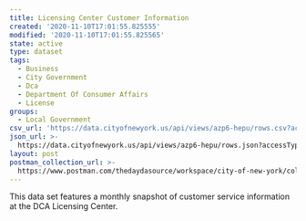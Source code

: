 ```yaml
---
title: Licensing Center Customer Information
created: '2020-11-10T17:01:55.825555'
modified: '2020-11-10T17:01:55.825565'
state: active
type: dataset
tags:
  - Business
  - City Government
  - Dca
  - Department Of Consumer Affairs
  - License
groups:
  - Local Government
csv_url: 'https://data.cityofnewyork.us/api/views/azp6-hepu/rows.csv?accessType=DOWNLOAD'
json_url: >-
  https://data.cityofnewyork.us/api/views/azp6-hepu/rows.json?accessType=DOWNLOAD
layout: post
postman_collection_url: >-
  https://www.postman.com/thedaydasource/workspace/city-of-new-york/collection/15909983-ed8d7367-06f3-4073-aa4d-1779f7ba78f2
---
```

This data set features a monthly snapshot of customer service information at the DCA Licensing Center.
